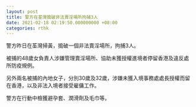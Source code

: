 ```yaml
---
layout: post
title: 警方在荃灣搗破非法賣淫場所拘捕3人
date: 2021-02-18 02:19:50.000000000 +08:00
categories: rthk
---
```


警方昨日在荃灣掃黃，搗破一個非法賣淫場所，拘捕3人。

被捕的48歲女負責人涉嫌管理賣淫場所、協助未獲授權進境者停留香港及違反處所防疫規例。

另外兩名被捕的內地女子，分別30歲及32歲，涉嫌未獲入境事務處處長授權而留在香港，以及非法入境者接受雇傭工作。

警方在行動中檢獲避孕套、潤滑劑及毛巾等。

